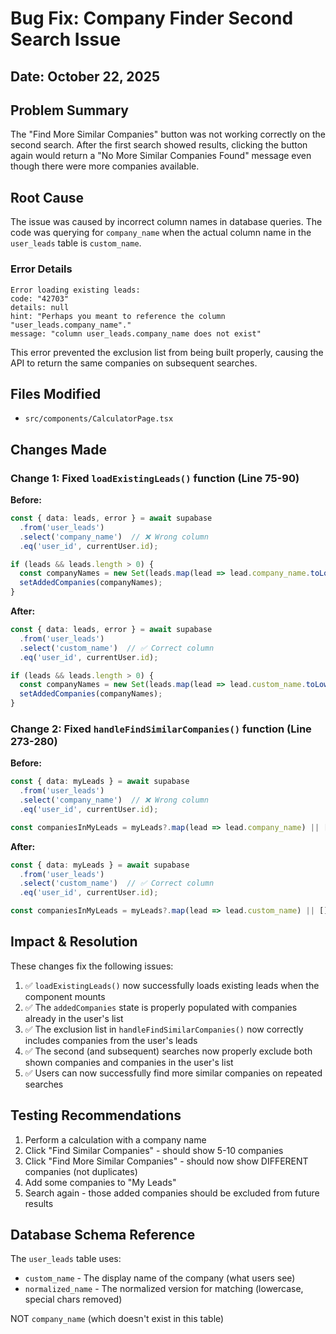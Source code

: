 # Bug Fix: Company Finder Second Search Issue

## Date: October 22, 2025

## Problem Summary
The "Find More Similar Companies" button was not working correctly on the second search. After the first search showed results, clicking the button again would return a "No More Similar Companies Found" message even though there were more companies available.

## Root Cause
The issue was caused by incorrect column names in database queries. The code was querying for `company_name` when the actual column name in the `user_leads` table is `custom_name`.

### Error Details
```
Error loading existing leads: 
code: "42703"
details: null
hint: "Perhaps you meant to reference the column "user_leads.company_name"."
message: "column user_leads.company_name does not exist"
```

This error prevented the exclusion list from being built properly, causing the API to return the same companies on subsequent searches.

## Files Modified
- `src/components/CalculatorPage.tsx`

## Changes Made

### Change 1: Fixed `loadExistingLeads()` function (Line 75-90)
**Before:**
```typescript
const { data: leads, error } = await supabase
  .from('user_leads')
  .select('company_name')  // ❌ Wrong column
  .eq('user_id', currentUser.id);

if (leads && leads.length > 0) {
  const companyNames = new Set(leads.map(lead => lead.company_name.toLowerCase()));
  setAddedCompanies(companyNames);
}
```

**After:**
```typescript
const { data: leads, error } = await supabase
  .from('user_leads')
  .select('custom_name')  // ✅ Correct column
  .eq('user_id', currentUser.id);

if (leads && leads.length > 0) {
  const companyNames = new Set(leads.map(lead => lead.custom_name.toLowerCase()));
  setAddedCompanies(companyNames);
}
```

### Change 2: Fixed `handleFindSimilarCompanies()` function (Line 273-280)
**Before:**
```typescript
const { data: myLeads } = await supabase
  .from('user_leads')
  .select('company_name')  // ❌ Wrong column
  .eq('user_id', currentUser.id);

const companiesInMyLeads = myLeads?.map(lead => lead.company_name) || [];
```

**After:**
```typescript
const { data: myLeads } = await supabase
  .from('user_leads')
  .select('custom_name')  // ✅ Correct column
  .eq('user_id', currentUser.id);

const companiesInMyLeads = myLeads?.map(lead => lead.custom_name) || [];
```

## Impact & Resolution
These changes fix the following issues:

1. ✅ `loadExistingLeads()` now successfully loads existing leads when the component mounts
2. ✅ The `addedCompanies` state is properly populated with companies already in the user's list
3. ✅ The exclusion list in `handleFindSimilarCompanies()` now correctly includes companies from the user's leads
4. ✅ The second (and subsequent) searches now properly exclude both shown companies and companies in the user's list
5. ✅ Users can now successfully find more similar companies on repeated searches

## Testing Recommendations
1. Perform a calculation with a company name
2. Click "Find Similar Companies" - should show 5-10 companies
3. Click "Find More Similar Companies" - should now show DIFFERENT companies (not duplicates)
4. Add some companies to "My Leads"
5. Search again - those added companies should be excluded from future results

## Database Schema Reference
The `user_leads` table uses:
- `custom_name` - The display name of the company (what users see)
- `normalized_name` - The normalized version for matching (lowercase, special chars removed)

NOT `company_name` (which doesn't exist in this table)
